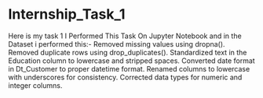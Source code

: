 # Internship_Task_1
Here is my task 1 
I Performed This Task On Jupyter Notebook and in the Dataset i performed this:-
Removed missing values using dropna().
Removed duplicate rows using drop_duplicates().
Standardized text in the Education column to lowercase and stripped spaces.
Converted date format in Dt_Customer to proper datetime format.
Renamed columns to lowercase with underscores for consistency.
Corrected data types for numeric and integer columns.
